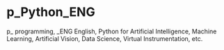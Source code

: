 # p_Python_ENG
p_ programming, _ENG English, Python for Artificial Intelligence, Machine Learning, Artificial Vision, Data Science, Virtual Instrumentation, etc.
